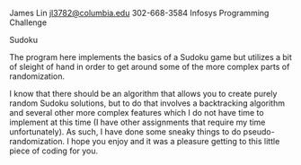 James Lin
jl3782@columbia.edu
302-668-3584
Infosys Programming Challenge

Sudoku

The program here implements the basics of a Sudoku game
but utilizes a bit of sleight of hand in order to get
around some of the more complex parts of randomization.

I know that there should be an algorithm that allows you
to create purely random Sudoku solutions, but to do that
involves a backtracking algorithm and several other more
complex features which I do not have time to implement at
this time (I have other assignments that require my time
unfortunately). As such, I have done some sneaky things
to do pseudo-randomization. I hope you enjoy and it was a
pleasure getting to this little piece of coding for you.